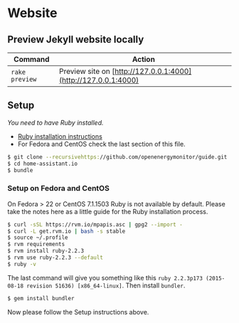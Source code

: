# Website


## Preview Jekyll website locally

| Command | Action |
|---|---|
| `rake preview` | Preview site on [http://127.0.0.1:4000](http://127.0.0.1:4000)

## Setup

_You need to have Ruby installed._

- [Ruby installation instructions](https://www.ruby-lang.org/en/documentation/installation/)
- For Fedora and CentOS check the last section of this file.

```bash
$ git clone --recursivehttps://github.com/openenergymonitor/guide.git
$ cd home-assistant.io
$ bundle
```

### Setup on Fedora and CentOS
On Fedora > 22 or CentOS 7.1.1503 Ruby is not available by default. Please take the notes here as a little guide for the Ruby installation process.

```bash
$ curl -sSL https://rvm.io/mpapis.asc | gpg2 --import -
$ curl -L get.rvm.io | bash -s stable
$ source ~/.profile
$ rvm requirements
$ rvm install ruby-2.2.3
$ rvm use ruby-2.2.3 --default
$ ruby -v
```

The last command will give you something like this `ruby 2.2.3p173 (2015-08-18 revision 51636) [x86_64-linux]`. Then install `bundler`.

```bash
$ gem install bundler
```

Now please follow the Setup instructions above.
